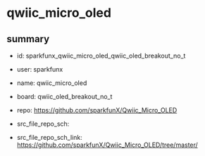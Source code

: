 # qwiic_micro_oled
 
## summary 
* id: sparkfunx_qwiic_micro_oled_qwiic_oled_breakout_no_t
* user: sparkfunx
* name: qwiic_micro_oled
* board: qwiic_oled_breakout_no_t
* repo: https://github.com/sparkfunX/Qwiic_Micro_OLED



* src_file_repo_sch: 
* src_file_repo_sch_link: https://github.com/sparkfunX/Qwiic_Micro_OLED/tree/master/





